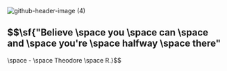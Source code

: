 ![github-header-image (4)](https://github.com/ninazuhairi/ninazuhairi/assets/127283289/c9ce418e-f43e-4444-84b7-77086c194a37)

## $$\sf{"Believe \space you \space can \space and \space you're \space halfway \space there"
\space - \space Theodore \space R.}$$
